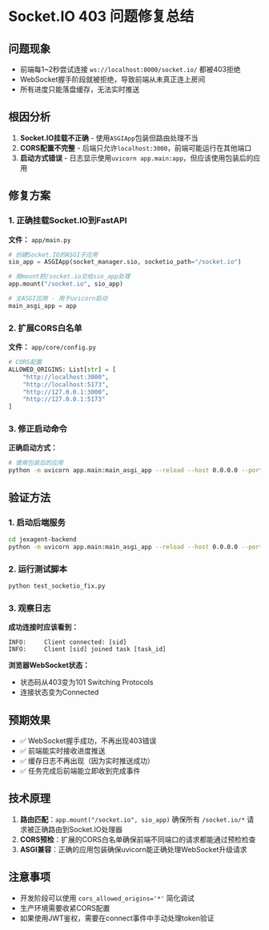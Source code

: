 # Socket.IO 403 问题修复总结

## 问题现象
- 前端每1~2秒尝试连接 `ws://localhost:8000/socket.io/` 都被403拒绝
- WebSocket握手阶段就被拒绝，导致前端从未真正连上房间
- 所有进度只能落盘缓存，无法实时推送

## 根因分析
1. **Socket.IO挂载不正确** - 使用`ASGIApp`包装但路由处理不当
2. **CORS配置不完整** - 后端只允许`localhost:3000`，前端可能运行在其他端口
3. **启动方式错误** - 日志显示使用`uvicorn app.main:app`，但应该使用包装后的应用

## 修复方案

### 1. 正确挂载Socket.IO到FastAPI
**文件：** `app/main.py`

```python
# 创建Socket.IO的ASGI子应用
sio_app = ASGIApp(socket_manager.sio, socketio_path="/socket.io")

# 用mount把/socket.io交给sio_app处理
app.mount("/socket.io", sio_app)

# 主ASGI应用 - 用于uvicorn启动
main_asgi_app = app
```

### 2. 扩展CORS白名单
**文件：** `app/core/config.py`

```python
# CORS配置
ALLOWED_ORIGINS: List[str] = [
    "http://localhost:3000",
    "http://localhost:5173", 
    "http://127.0.0.1:3000",
    "http://127.0.0.1:5173"
]
```

### 3. 修正启动命令
**正确启动方式：**
```bash
# 使用包装后的应用
python -m uvicorn app.main:main_asgi_app --reload --host 0.0.0.0 --port 8000
```

## 验证方法

### 1. 启动后端服务
```bash
cd jexagent-backend
python -m uvicorn app.main:main_asgi_app --reload --host 0.0.0.0 --port 8000
```

### 2. 运行测试脚本
```bash
python test_socketio_fix.py
```

### 3. 观察日志
**成功连接时应该看到：**
```
INFO:     Client connected: [sid]
INFO:     Client [sid] joined task [task_id]
```

**浏览器WebSocket状态：**
- 状态码从403变为101 Switching Protocols
- 连接状态变为Connected

## 预期效果
- ✅ WebSocket握手成功，不再出现403错误
- ✅ 前端能实时接收进度推送
- ✅ 缓存日志不再出现（因为实时推送成功）
- ✅ 任务完成后前端能立即收到完成事件

## 技术原理
1. **路由匹配**：`app.mount("/socket.io", sio_app)` 确保所有 `/socket.io/*` 请求被正确路由到Socket.IO处理器
2. **CORS预检**：扩展的CORS白名单确保前端不同端口的请求都能通过预检检查
3. **ASGI兼容**：正确的应用包装确保uvicorn能正确处理WebSocket升级请求

## 注意事项
- 开发阶段可以使用 `cors_allowed_origins='*'` 简化调试
- 生产环境需要收紧CORS配置
- 如果使用JWT鉴权，需要在connect事件中手动处理token验证
